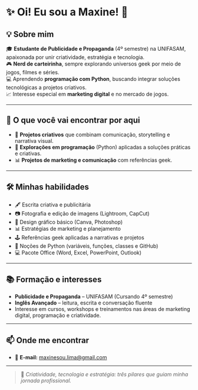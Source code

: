 # ✨ Oi! Eu sou a Maxine! 🚀

## 💡 Sobre mim
🎓 **Estudante de Publicidade e Propaganda** (4º semestre) na UNIFASAM, apaixonada por unir criatividade, estratégia e tecnologia.  
🎮 **Nerd de carteirinha**, sempre explorando universos geek por meio de jogos, filmes e séries.  
💻 Aprendendo **programação com Python**, buscando integrar soluções tecnológicas a projetos criativos.  
📈 Interesse especial em **marketing digital** e no mercado de jogos.

---

## 📂 O que você vai encontrar por aqui
- 🎨 **Projetos criativos** que combinam comunicação, storytelling e narrativa visual.  
- 🐍 **Explorações em programação** (Python) aplicadas a soluções práticas e criativas.  
- 📊 **Projetos de marketing e comunicação** com referências geek.  

---

## 🛠️ Minhas habilidades
- 🖋️ Escrita criativa e publicitária  
- 📷 Fotografia e edição de imagens (Lightroom, CapCut)  
- 🎨 Design gráfico básico (Canva, Photoshop)  
- 📊 Estratégias de marketing e planejamento  
- 🕹️ Referências geek aplicadas a narrativas e projetos  
- 🐍 Noções de Python (variáveis, funções, classes e GitHub)  
- 💻 Pacote Office (Word, Excel, PowerPoint, Outlook)  

---

## 📚 Formação e interesses
- **Publicidade e Propaganda** – UNIFASAM (Cursando 4º semestre)  
- **Inglês Avançado** – leitura, escrita e conversação fluente  
- Interesse em cursos, workshops e treinamentos nas áreas de marketing digital, programação e criatividade.  

---

## 📫 Onde me encontrar
- 📧 **E-mail:** maxinesou.lima@gmail.com  

---

> 🎯 *Criatividade, tecnologia e estratégia: três pilares que guiam minha jornada profissional.*

<!--
**Maxinerr/Maxinerr** is a ✨ _special_ ✨ repository because its `README.md` (this file) appears on your GitHub profile.

Here are some ideas to get you started:

- 🔭 I’m currently working on ...
- 🌱 I’m currently learning ...
- 👯 I’m looking to collaborate on ...
- 🤔 I’m looking for help with ...
- 💬 Ask me about ...
- 📫 How to reach me: ...
- 😄 Pronouns: ...
- ⚡ Fun fact: ...
-->
